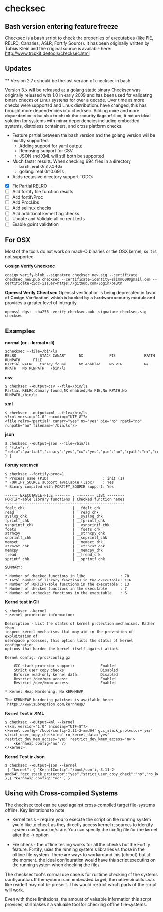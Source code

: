 checksec
========

## Bash version entering feature freeze

Checksec is a bash script to check the properties of executables (like PIE, RELRO, Canaries, ASLR, Fortify Source).
It has been originally written by Tobias Klein and the original source is available here: http://www.trapkit.de/tools/checksec.html


Updates
-------
  ** Version 2.7.x should be the last version of checksec in bash

  Version 3.x will be released as a golang static binary
  Checksec was originally released with 1.0 in early 2009 and has been used for validating binary checks of Linux systems for over a decade. Over time as more checks were supported and Linux distributions have changed, this has brought more dependencies into checksec. Adding more and more dependenies to be able to check the security flags of files, it not an ideal solution for systems with minor dependencies including embedded systems, distroless containers, and cross platform checks.
  - Feature partial between the bash version and the golang version will be mostly supported.
    - Adding support for yaml output
    - Removing support for CSV
    - JSON and XML will still both be supported
  - Much faster results. When checking 694 files in a directory
      - bash: real  0m10.348s
      - golang: real    0m0.691s
  - Adds recursive directory support
  TODO:
  - [X] Fix Partial RELRO
  - [ ] Add fortify file function results
  - [ ] Add fortifyProc
  - [ ] Add ProcLibs
  - [ ] Add selinux checks
  - [ ] Add additional kernel flag checks
  - [ ] Update and Validate all current tests
  - [ ] Enable golint validation

For OSX
-------
 Most of the tools do not work on mach-O binaries or the OSX kernel, so it is not supported

**Cosign Verify Checksec**

`cosign verify-blob --signature checksec_new.sig --certificate checksec_new.pub checksec --certificate-identity=slimm609@gmail.com --certificate-oidc-issuer=https://github.com/login/oauth`

**Openssl Verify Checksec**
Openssl verification is being deprecated in favor of Cosign Verification, which is backed by a hardware security module and provides a greater level of intergrity.

`openssl dgst -sha256 -verify checksec.pub -signature checksec.sig checksec`

Examples
--------

**normal (or --format=cli)**

    $checksec --file=/bin/ls
    RELRO           STACK CANARY      NX            PIE             RPATH      RUNPATH      FILE
    Partial RELRO   Canary found      NX enabled    No PIE          No RPATH   No RUNPATH   /bin/ls

**csv**

    $ checksec --output=csv --file=/bin/ls
    Partial RELRO,Canary found,NX enabled,No PIE,No RPATH,No RUNPATH,/bin/ls

**xml**

    $ checksec --output=xml --file=/bin/ls
    <?xml version="1.0" encoding="UTF-8"?>
    <file relro="partial" canary="yes" nx="yes" pie="no" rpath="no" runpath="no" filename='/bin/ls'/>

**json**

    $ checksec --output=json --file=/bin/ls
    { "file": { "relro":"partial","canary":"yes","nx":"yes","pie":"no","rpath":"no","runpath":"no","filename":"/bin/ls" } }

**Fortify test in cli**

    $ checksec --fortify-proc=1
    * Process name (PID)                         : init (1)
    * FORTIFY_SOURCE support available (libc)    : Yes
    * Binary compiled with FORTIFY_SOURCE support: Yes

    ------ EXECUTABLE-FILE ------- . -------- LIBC --------
    FORTIFY-able library functions | Checked function names
    -------------------------------------------------------
    fdelt_chk                      | __fdelt_chk
    read                           | __read_chk
    syslog_chk                     | __syslog_chk
    fprintf_chk                    | __fprintf_chk
    vsnprintf_chk                  | __vsnprintf_chk
    fgets                          | __fgets_chk
    strncpy                        | __strncpy_chk
    snprintf_chk                   | __snprintf_chk
    memset                         | __memset_chk
    strncat_chk                    | __strncat_chk
    memcpy                         | __memcpy_chk
    fread                          | __fread_chk
    sprintf_chk                    | __sprintf_chk

    SUMMARY:

    * Number of checked functions in libc                : 78
    * Total number of library functions in the executable: 116
    * Number of FORTIFY-able functions in the executable : 13
    * Number of checked functions in the executable      : 7
    * Number of unchecked functions in the executable    : 6


**Kernel test in Cli**

    $ checksec --kernel
    * Kernel protection information:

    Description - List the status of kernel protection mechanisms. Rather than
    inspect kernel mechanisms that may aid in the prevention of exploitation of
    userspace processes, this option lists the status of kernel configuration
    options that harden the kernel itself against attack.

    Kernel config: /proc/config.gz

        GCC stack protector support:            Enabled
        Strict user copy checks:                Disabled
        Enforce read-only kernel data:          Disabled
        Restrict /dev/mem access:               Enabled
        Restrict /dev/kmem access:              Enabled

    * Kernel Heap Hardening: No KERNHEAP

    The KERNHEAP hardening patchset is available here:
     https://www.subreption.com/kernheap/


**Kernel Test in XML**

    $ checksec --output=xml --kernel
    <?xml version="1.0" encoding="UTF-8"?>
    <kernel config='/boot/config-3.11-2-amd64' gcc_stack_protector='yes' strict_user_copy_check='no' ro_kernel_data='yes' restrict_dev_mem_access='yes' restrict_dev_kmem_access='no'>
        <kernheap config='no' />
    </kernel>

**Kernel Test in Json**

    $ checksec --output=json --kernel
     { "kernel": { "KernelConfig":"/boot/config-3.11-2-amd64","gcc_stack_protector":"yes","strict_user_copy_check":"no","ro_kernel_data":"yes","restrict_dev_mem_access":"yes","restrict_dev_kmem_access":"no" },{ "kernheap_config":"no" } }

Using with Cross-compiled Systems
---------------------------------------
The checksec tool can be used against cross-compiled target file-systems offline.  Key limitations to note:
* Kernel tests - require you to execute the script on the running system you'd like to check as they directly access kernel resources to identify system configuration/state. You can specify the config file for the kernel after the -k option.

* File check -  the offline testing works for all the checks but the Fortify feature.  Fortify, uses the running system's libraries vs those in the offline file-system. There are ways to workaround this (chroot) but at the moment, the ideal configuration would have this script executing on the running system when checking the files.

The checksec tool's normal use case is for runtime checking of the systems configuration.  If the system is an embedded target, the native binutils tools like readelf may not be present.  This would restrict which parts of the script will work.

Even with those limitations, the amount of valuable information this script provides, still makes it a valuable tool for checking offline file-systems.
